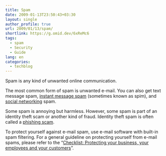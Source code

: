```yaml
---
title: Spam
date: 2009-01-13T23:50:43+03:30
layout: single
author_profile: true
url: 2009/01/13/spam/
shortlink: https://g.omid.dev/6xReMc6
tags:
  - spam
  - Security
  - Guide
lang: en
categories: 
  - techblog
---
```

Spam is any kind of unwanted online communication.

The most common form of spam is unwanted e-mail. You can also get text message spam, [instant message spam](/knowledge-base/safety-tips/instant-messaging) (sometimes known as spim), and [social networking](/2009/01/13/11-tips-for-social-networking-safety/) spam.

Some spam is annoying but harmless. However, some spam is part of an identity theft scam or another kind of fraud. Identity theft spam is often called a [phishing scam](/2009/01/13/phishing-emails/).

To protect yourself against e-mail spam, use e-mail software with built-in spam filtering. For a general guideline on protecting yourself from e-mail spams, please refer to the “[Checklist: Protecting your business, your employees and your customers](/2009/01/13/spam-checklist/)”.
